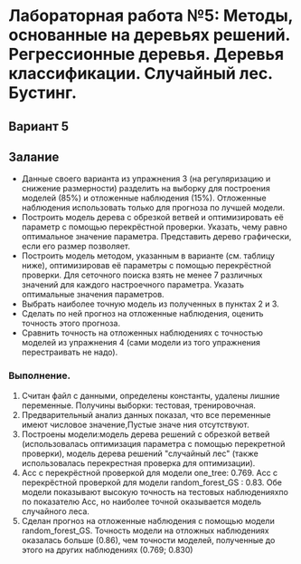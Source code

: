 # Лабораторная работа №5: Методы, основанные на деревьях решений. Регрессионные деревья. Деревья классификации. Случайный лес. Бустинг.
## Вариант 5
## Залание
- Данные своего варианта из упражнения 3 (на регуляризацию и снижение размерности) 
разделить на выборку для построения моделей (85%) и отложенные наблюдения (15%). 
Отложенные наблюдения использовать только для прогноза по лучшей модели.
-  Построить модель дерева с обрезкой ветвей и оптимизировать её параметр с помощью
перекрёстной проверки. Указать, чему равно оптимальное значение параметра. 
Представить дерево графически, если его размер позволяет.
-  Построить модель методом, указанным в варианте (см. таблицу ниже), оптимизировав её 
параметры с помощью перекрёстной проверки. Для сеточного поиска взять не менее 7
различных значений для каждого настроечного параметра. Указать оптимальные значения
параметров.
- Выбрать наиболее точную модель из полученных в пунктах 2 и 3.
- Сделать по ней прогноз на отложенные наблюдения, оценить точность этого прогноза.
-  Сравнить точность на отложенных наблюдениях с точностью моделей из упражнения 4
(сами модели из того упражнения перестраивать не надо). 
### Выполнение.
1. Считан файл с данными, определены константы, удалены лишние переменные. Получины выборки: тестовая, тренировочная.
2. Предварительный анализ данных показал, что все переменные имеют числовое значение,Пустые значе ния отсутствуют.
3. Построены модели:модель дерева решений с обрезкой ветвей (использовалась оптимизация параметра с помощью перекретной проверки), модель дерева решений "случайный лес" (также использовалась перекрестная проверка для оптимизации).
4. Acc с перекрёстной проверкой для модели one_tree: 0.769. Acc с перекрёстной проверкой для модели random_forest_GS : 0.83. Обе модели показывают высокую точность на тестовых наблюденияхпо по показателю Acc, но наиболее точной оказывается модель случайного леса.
5. Сделан прогноз на отложенные наблюдения с помощью модели random_forest_GS. Точность модели на отложных наблюдениях оказалась больше (0.86), чем точности моделей, полученные до этого на других наблюдениях (0.769; 0.830)

